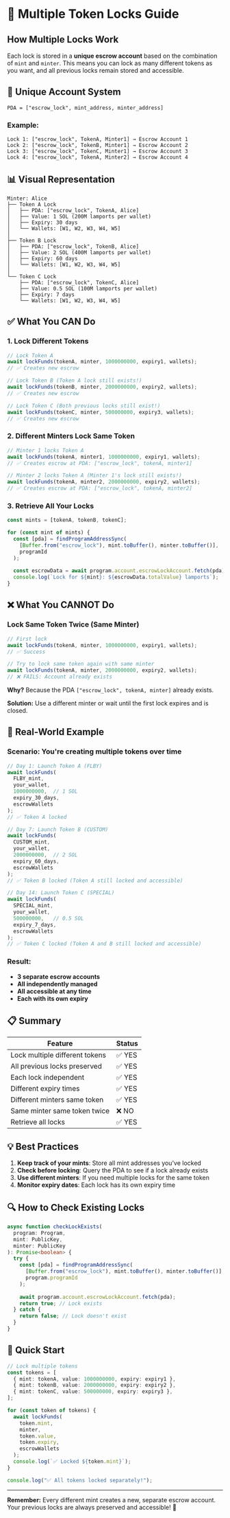 # 🔐 Multiple Token Locks Guide

## How Multiple Locks Work

Each lock is stored in a **unique escrow account** based on the combination of `mint` and `minter`. This means you can lock as many different tokens as you want, and all previous locks remain stored and accessible.

## 🔑 Unique Account System

```
PDA = ["escrow_lock", mint_address, minter_address]
```

### Example:

```
Lock 1: ["escrow_lock", TokenA, Minter1] → Escrow Account 1
Lock 2: ["escrow_lock", TokenB, Minter1] → Escrow Account 2
Lock 3: ["escrow_lock", TokenC, Minter1] → Escrow Account 3
Lock 4: ["escrow_lock", TokenA, Minter2] → Escrow Account 4
```

## 📊 Visual Representation

```
Minter: Alice
├── Token A Lock
│   ├── PDA: ["escrow_lock", TokenA, Alice]
│   ├── Value: 1 SOL (200M lamports per wallet)
│   ├── Expiry: 30 days
│   └── Wallets: [W1, W2, W3, W4, W5]
│
├── Token B Lock
│   ├── PDA: ["escrow_lock", TokenB, Alice]
│   ├── Value: 2 SOL (400M lamports per wallet)
│   ├── Expiry: 60 days
│   └── Wallets: [W1, W2, W3, W4, W5]
│
└── Token C Lock
    ├── PDA: ["escrow_lock", TokenC, Alice]
    ├── Value: 0.5 SOL (100M lamports per wallet)
    ├── Expiry: 7 days
    └── Wallets: [W1, W2, W3, W4, W5]
```

## ✅ What You CAN Do

### 1. Lock Different Tokens
```typescript
// Lock Token A
await lockFunds(tokenA, minter, 1000000000, expiry1, wallets);
// ✅ Creates new escrow

// Lock Token B (Token A lock still exists!)
await lockFunds(tokenB, minter, 2000000000, expiry2, wallets);
// ✅ Creates new escrow

// Lock Token C (Both previous locks still exist!)
await lockFunds(tokenC, minter, 500000000, expiry3, wallets);
// ✅ Creates new escrow
```

### 2. Different Minters Lock Same Token
```typescript
// Minter 1 locks Token A
await lockFunds(tokenA, minter1, 1000000000, expiry1, wallets);
// ✅ Creates escrow at PDA: ["escrow_lock", tokenA, minter1]

// Minter 2 locks Token A (Minter 1's lock still exists!)
await lockFunds(tokenA, minter2, 2000000000, expiry2, wallets);
// ✅ Creates escrow at PDA: ["escrow_lock", tokenA, minter2]
```

### 3. Retrieve All Your Locks
```typescript
const mints = [tokenA, tokenB, tokenC];

for (const mint of mints) {
  const [pda] = findProgramAddressSync(
    [Buffer.from("escrow_lock"), mint.toBuffer(), minter.toBuffer()],
    programId
  );
  
  const escrowData = await program.account.escrowLockAccount.fetch(pda);
  console.log(`Lock for ${mint}: ${escrowData.totalValue} lamports`);
}
```

## ❌ What You CANNOT Do

### Lock Same Token Twice (Same Minter)
```typescript
// First lock
await lockFunds(tokenA, minter, 1000000000, expiry1, wallets);
// ✅ Success

// Try to lock same token again with same minter
await lockFunds(tokenA, minter, 2000000000, expiry2, wallets);
// ❌ FAILS: Account already exists
```

**Why?** Because the PDA `["escrow_lock", tokenA, minter]` already exists.

**Solution:** Use a different minter or wait until the first lock expires and is closed.

## 🎯 Real-World Example

### Scenario: You're creating multiple tokens over time

```typescript
// Day 1: Launch Token A (FLBY)
await lockFunds(
  FLBY_mint,
  your_wallet,
  1000000000,  // 1 SOL
  expiry_30_days,
  escrowWallets
);
// ✅ Token A locked

// Day 7: Launch Token B (CUSTOM)
await lockFunds(
  CUSTOM_mint,
  your_wallet,
  2000000000,  // 2 SOL
  expiry_60_days,
  escrowWallets
);
// ✅ Token B locked (Token A still locked and accessible)

// Day 14: Launch Token C (SPECIAL)
await lockFunds(
  SPECIAL_mint,
  your_wallet,
  500000000,   // 0.5 SOL
  expiry_7_days,
  escrowWallets
);
// ✅ Token C locked (Token A and B still locked and accessible)
```

### Result:
- **3 separate escrow accounts**
- **All independently managed**
- **All accessible at any time**
- **Each with its own expiry**

## 📋 Summary

| Feature | Status |
|---------|--------|
| Lock multiple different tokens | ✅ YES |
| All previous locks preserved | ✅ YES |
| Each lock independent | ✅ YES |
| Different expiry times | ✅ YES |
| Different minters same token | ✅ YES |
| Same minter same token twice | ❌ NO |
| Retrieve all locks | ✅ YES |

## 💡 Best Practices

1. **Keep track of your mints**: Store all mint addresses you've locked
2. **Check before locking**: Query the PDA to see if a lock already exists
3. **Use different minters**: If you need multiple locks for the same token
4. **Monitor expiry dates**: Each lock has its own expiry time

## 🔍 How to Check Existing Locks

```typescript
async function checkLockExists(
  program: Program,
  mint: PublicKey,
  minter: PublicKey
): Promise<boolean> {
  try {
    const [pda] = findProgramAddressSync(
      [Buffer.from("escrow_lock"), mint.toBuffer(), minter.toBuffer()],
      program.programId
    );
    
    await program.account.escrowLockAccount.fetch(pda);
    return true; // Lock exists
  } catch {
    return false; // Lock doesn't exist
  }
}
```

## 🚀 Quick Start

```typescript
// Lock multiple tokens
const tokens = [
  { mint: tokenA, value: 1000000000, expiry: expiry1 },
  { mint: tokenB, value: 2000000000, expiry: expiry2 },
  { mint: tokenC, value: 500000000, expiry: expiry3 },
];

for (const token of tokens) {
  await lockFunds(
    token.mint,
    minter,
    token.value,
    token.expiry,
    escrowWallets
  );
  console.log(`✅ Locked ${token.mint}`);
}

console.log("✅ All tokens locked separately!");
```

---

**Remember:** Every different mint creates a new, separate escrow account. Your previous locks are always preserved and accessible! 🎉

